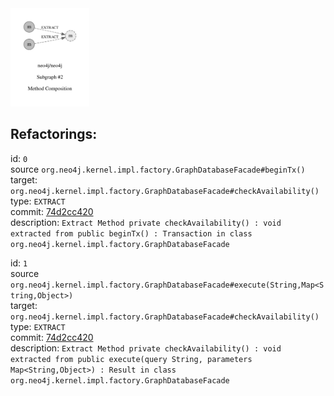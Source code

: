 <img src=subgraph_atomic_2.svg width=25%>

## Refactorings:

id: `0`\
source `org.neo4j.kernel.impl.factory.GraphDatabaseFacade#beginTx()`\
target: `org.neo4j.kernel.impl.factory.GraphDatabaseFacade#checkAvailability()`\
type: `EXTRACT`\
commit: [74d2cc420](https://github.com/neo4j/neo4j/commit/74d2cc420e5590ba3bc0ffcc15b30b76a9cbef0b)\
description: `Extract Method private checkAvailability() : void extracted from public beginTx() : Transaction in class org.neo4j.kernel.impl.factory.GraphDatabaseFacade`

id: `1`\
source `org.neo4j.kernel.impl.factory.GraphDatabaseFacade#execute(String,Map<String,Object>)`\
target: `org.neo4j.kernel.impl.factory.GraphDatabaseFacade#checkAvailability()`\
type: `EXTRACT`\
commit: [74d2cc420](https://github.com/neo4j/neo4j/commit/74d2cc420e5590ba3bc0ffcc15b30b76a9cbef0b)\
description: `Extract Method private checkAvailability() : void extracted from public execute(query String, parameters Map<String,Object>) : Result in class org.neo4j.kernel.impl.factory.GraphDatabaseFacade`

